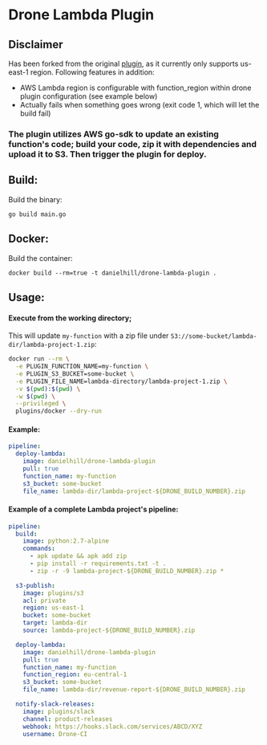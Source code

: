 # Drone Lambda Plugin
## Disclaimer
Has been forked from the original [plugin](https://github.com/danielhill/drone-lambda-plugin), as it currently only supports us-east-1 region. Following features in addition:
* AWS Lambda region is configurable with function_region within drone plugin configuration (see example below)
* Actually fails when something goes wrong (exit code 1, which will let the build fail) 

### The plugin utilizes AWS go-sdk to update an existing function's code; build your code, zip it with dependencies and upload it to S3. Then trigger the plugin for deploy.

## Build:
Build the binary:
```
go build main.go
```

## Docker:
Build the container:
```
docker build --rm=true -t danielhill/drone-lambda-plugin .
```

## Usage:

#### Execute from the working directory; 
This will update `my-function` with a zip file under `S3://some-bucket/lambda-dir/lambda-project-1.zip`:
```bash
docker run --rm \
  -e PLUGIN_FUNCTION_NAME=my-function \
  -e PLUGIN_S3_BUCKET=some-bucket \
  -e PLUGIN_FILE_NAME=lambda-directory/lambda-project-1.zip \
  -v $(pwd):$(pwd) \
  -w $(pwd) \
  --privileged \
  plugins/docker --dry-run
```

#### Example:

```yaml
pipeline:
  deploy-lambda:
    image: danielhill/drone-lambda-plugin
    pull: true
    function_name: my-function
    s3_bucket: some-bucket
    file_name: lambda-dir/lambda-project-${DRONE_BUILD_NUMBER}.zip
```

#### Example of a complete Lambda project's pipeline:

```yaml
pipeline:
  build:
    image: python:2.7-alpine
    commands:
      - apk update && apk add zip
      - pip install -r requirements.txt -t .
      - zip -r -9 lambda-project-${DRONE_BUILD_NUMBER}.zip *

  s3-publish:
    image: plugins/s3
    acl: private
    region: us-east-1
    bucket: some-bucket
    target: lambda-dir
    source: lambda-project-${DRONE_BUILD_NUMBER}.zip

  deploy-lambda:
    image: danielhill/drone-lambda-plugin
    pull: true
    function_name: my-function
    function_region: eu-central-1
    s3_bucket: some-bucket
    file_name: lambda-dir/revenue-report-${DRONE_BUILD_NUMBER}.zip

  notify-slack-releases:
    image: plugins/slack
    channel: product-releases
    webhook: https://hooks.slack.com/services/ABCD/XYZ
    username: Drone-CI
```
